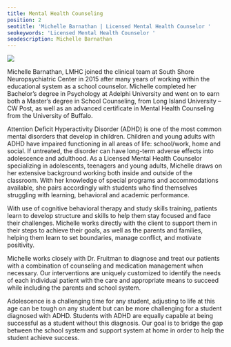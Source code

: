 ```yaml
---
title: Mental Health Counseling
position: 2
seotitle: 'Michelle Barnathan | Licensed Mental Health Counselor '
seokeywords: 'Licensed Mental Health Counselor '
seodescription: Michelle Barnathan
---
```

![](/uploads/michelle-lmhc.jpg)

Michelle Barnathan, LMHC joined the clinical team at South Shore Neuropsychiatric Center in 2015 after many years of working within the educational system as a school counselor.  Michelle completed her Bachelor’s degree in Psychology at Adelphi University and went on to earn both a Master’s degree in School Counseling, from Long Island University – CW Post, as well as an advanced certificate in Mental Health Counseling from the University of Buffalo.  

Attention Deficit Hyperactivity Disorder (ADHD) is one of the most common mental disorders that develop in children. Children and young adults with ADHD have impaired functioning in all areas of life: school/work, home and social. If untreated, the disorder can have long-term adverse effects into adolescence and adulthood.  As a Licensed Mental Health Counselor specializing in adolescents, teenagers and young adults, Michelle draws on her extensive background working both inside and outside of the classroom.  With her knowledge of special programs and accommodations available, she pairs accordingly with students who find themselves struggling with learning, behavioral and academic performance.

With use of cognitive behavioral therapy and study skills training, patients learn to develop structure and skills to help them stay focused and face their challenges.  Michelle works directly with the client to support them in their steps to achieve their goals, as well as the parents and families, helping them learn to set boundaries, manage conflict, and motivate positivity. 

Michelle works closely with Dr. Fruitman to diagnose and treat our patients with a combination of counseling and medication management when necessary. Our interventions are uniquely customized to identify the needs of each individual patient with the care and appropriate means to succeed while including the parents and school system. 

Adolescence is a challenging time for any student, adjusting to life at this age can be tough on any student but can be more challenging for a student diagnosed with ADHD.  Students with ADHD are equally capable at being successful as a student without this diagnosis.   Our goal is to bridge the gap between the school system and support system at home in order to help the student achieve success.
